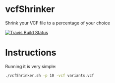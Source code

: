 # vcfShrinker
Shrink your VCF file to a percentage of your choice

[![Travis Build Status](https://img.shields.io/travis/oskarvid/vcfShrinker.svg?logo=travis)](https://travis-ci.org/oskarvid/vcfShrinker)

# Instructions
Running it is very simple:
```bash
./vcfShrinker.sh -p 10 -vcf variants.vcf
```
